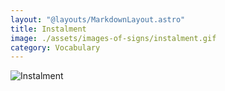 ```yaml
---
layout: "@layouts/MarkdownLayout.astro"
title: Instalment
image: ./assets/images-of-signs/instalment.gif
category: Vocabulary
---
```


![Instalment](@signs/instalment.gif)
